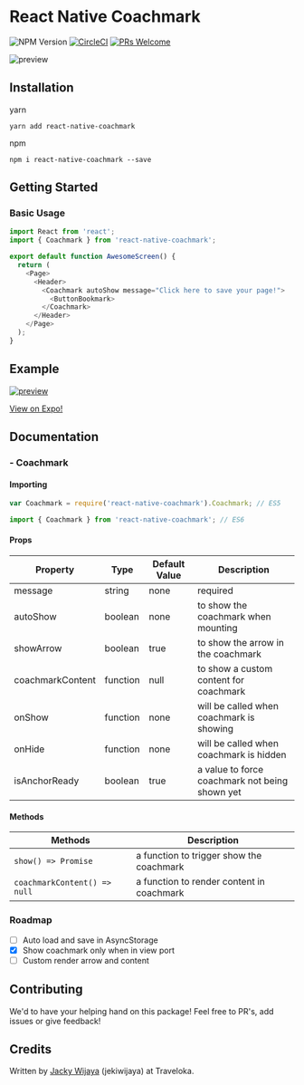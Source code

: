 # React Native Coachmark

![NPM Version](https://badge.fury.io/js/react-native-coachmark.svg) [![CircleCI](https://circleci.com/gh/traveloka/react-native-coachmark/tree/master.svg?style=shield&circle-token=ab2fa2d1fdea74636ee3132e16c82003cdc95383)](https://circleci.com/gh/traveloka/react-native-coachmark) [![PRs Welcome](https://img.shields.io/badge/PRs-welcome-brightgreen.svg?style=flat-square)](http://makeapullrequest.com)

![preview](docs/demo.gif)

## Installation

yarn

```
yarn add react-native-coachmark
```

npm

```
npm i react-native-coachmark --save
```

## Getting Started

### Basic Usage

```javascript
import React from 'react';
import { Coachmark } from 'react-native-coachmark';

export default function AwesomeScreen() {
  return (
    <Page>
      <Header>
        <Coachmark autoShow message="Click here to save your page!">
          <ButtonBookmark>
        </Coachmark>
      </Header>
    </Page>
  );
}
```

## Example

[![preview](https://i.ibb.co/n3VpkY4/Screen-Shot-2018-12-04-at-13-53-26.png)](https://snack.expo.io/@jekiwijaya/react-native-coachmark)

[View on Expo!](https://snack.expo.io/@jekiwijaya/react-native-coachmark)

## Documentation

### - Coachmark

#### Importing

```javascript
var Coachmark = require('react-native-coachmark').Coachmark; // ES5

import { Coachmark } from 'react-native-coachmark'; // ES6
```

#### Props

| Property         | Type     | Default Value | Description                                    |
| ---------------- | -------- | ------------- | ---------------------------------------------- |
| message          | string   | none          | required                                       |
| autoShow         | boolean  | none          | to show the coachmark when mounting            |
| showArrow        | boolean  | true          | to show the arrow in the coachmark             |
| coachmarkContent | function | null          | to show a custom content for coachmark         |
| onShow           | function | none          | will be called when coachmark is showing       |
| onHide           | function | none          | will be called when coachmark is hidden        |
| isAnchorReady    | boolean  | true          | a value to force coachmark not being shown yet |

#### Methods

| Methods                      | Description                               |
| ---------------------------- | ----------------------------------------- |
| `show() => Promise`          | a function to trigger show the coachmark  |
| `coachmarkContent() => null` | a function to render content in coachmark |

### Roadmap

- [ ] Auto load and save in AsyncStorage
- [x] Show coachmark only when in view port
- [ ] Custom render arrow and content

## Contributing

We'd to have your helping hand on this package! Feel free to PR's, add issues or give feedback!

## Credits

Written by [Jacky Wijaya](https://www.linkedin.com/in/jacky-wijaya-125b90b6/) (jekiwijaya) at Traveloka.
